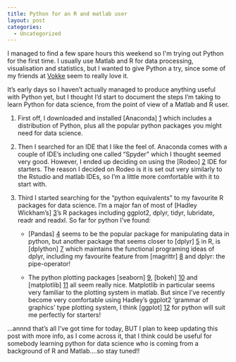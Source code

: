 ```yaml
---
title: Python for an R and matlab user
layout: post
categories:
  - Uncategorized
---
```

I managed to find a few spare hours this weekend so I'm trying out Python for the first time. I usually use Matlab and R for data processing, visualisation and statistics, but I wanted to give Python a try, since some of my friends at [Vokke][13] seem to really love it. 

It’s early days so I haven’t actually managed to produce anything useful with Python yet, but I thought I’d start to document the steps I’m taking to learn Python for data science, from the point of view of a Matlab and R user.  

1.	First off, I downloaded and installed [Anaconda] [1] which includes a distribution of Python, plus all the popular python packages you might need for data science.

2.	Then I searched for an IDE that I like the feel of. Anaconda comes with a couple of IDE’s including one called “Spyder” which I thought seemed very good. However, I ended up deciding on using the [Rodeo] [2] IDE for starters. The reason I decided on Rodeo is it is set out very similarly to the Rstudio and matlab IDEs, so I’m a little more comfortable with it to start with. 

3.	Third I started searching for the “python equivalents” to my favourite R packages for data science. I’m a major fan of most of [Hadley Wickham’s] [3]’s R packages including ggplot2, dplyr, tidyr, lubridate, readr and readxl.  So far for python I’ve found:

	* [Pandas] [4] seems to be the popular package for manipulating data in python, but another package that seems closer to [dplyr] [5] in R, is [dplython] [7] which maintains the functional programing ideas of dplyr, including my favourite feature from [magrittr] [8] and dplyr: the pipe-operator! 
	
	* The python plotting packages [seaborn] [9], [bokeh] [10] and [matplotlib] [11] all seem really nice. Matplotlib in particular seems very familiar to the plotting system in matlab. But since I’ve recently become very comfortable using Hadley’s ggplot2 ‘grammar of graphics’ type plotting system, I think [ggplot] [12] for python will suit me perfectly for starters! 
	
…annnd that’s all I’ve got time for today, BUT I plan to keep updating this post with more info, as I come across it, that I think could be useful for somebody learning python for data science who is coming from a background of R and Matlab….so stay tuned!!  

[1]: https://www.continuum.io/downloads 
[2]: https://www.yhat.com/products/rodeo 
[3]: http://hadley.nz/ 
[4]: https://github.com/pydata/pandas
[5]: https://github.com/hadley/dplyr 
[7]: https://github.com/dodger487/dplython 
[8]: https://github.com/smbache/magrittr 
[9]: https://github.com/mwaskom/seaborn 
[10]: https://github.com/bokeh/bokeh 
[11]: http://matplotlib.org/ 
[12]: https://github.com/yhat/ggplot 
[13]: http://vokke.com.au/ 
